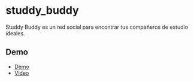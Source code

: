 # studdy_buddy

Studdy Buddy es un red social para encontrar tus compañeros de estudio ideales.

## Demo

- [Demo](https://studdy-buddy-d7db3.web.app/#login)
- [Video](https://youtu.be/8JYanKuVQiE)